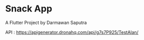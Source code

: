 # Snack App

A Flutter Project by Darmawan Saputra

API : https://apigenerator.dronahq.com/api/g7s7P925/TestAlan/
